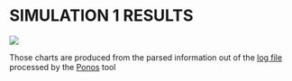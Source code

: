 # SIMULATION 1 RESULTS

<img src="charts/sim1.svg">

Those charts are produced from the parsed information out of the [log file](logs/simulation_sim1.log) processed by the [Ponos](https://github.com/PRESIB/ponos/tree/paper) tool
